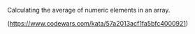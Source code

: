 Calculating the average of numeric elements in an array.


(https://www.codewars.com/kata/57a2013acf1fa5bfc4000921)